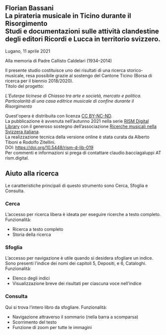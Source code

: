 ## Florian Bassani <br>La pirateria musicale in Ticino durante il Risorgimento <br>Studi e documentazioni sulle attività clandestine <br>degli editori Ricordi e Lucca in territorio svizzero.

Lugano, 11 aprile 2021

Alla memoria di Padre Callisto Caldelari (1934–2014)



Il presente studio costituisce uno dei risultati di una ricerca storico-musicale, resa possibile grazie al sostengo del Cantone Ticino (Borsa di ricerca per il biennio 2018/2020). <br>Titolo del progetto: 

*L’Euterpe ticinese di Chiasso tra arte e società, mercato e politica. <br> Particolarità di una casa editrice musicale di confine durante il Risorgimento*

Quest'opera è distribuita con licenza [CC BY-NC-ND](http://creativecommons.org/licenses/by-nc-nd/4.0/deed.it). <br>La pubblicazione è avvenuta nell’autunno 2021 nella serie [RISM Digital Library](https://rism.digital/it/publications/d-lib.html) con il generoso sostegno dell’associazione [Ricerche musicali nella Svizzera italiana](http://www.ricercamusica.ch/index.htm). <br>La realizzazione tecnica della versione online è stata curata da Alberto Tiboni e Rodolfo Zitellini. <br>DOI: <https://doi.org/10.5448/rism-d-lib-019> <br>Per commenti e informazioni si prega di contattare claudio.bacciagaluppi AT rism.digital.



## Aiuto alla ricerca
Le caratteristiche principali di questo strumento sono Cerca, Sfoglia e Consulta.

### Cerca
L’accesso per ricerca libera è ideata per eseguire ricerche a testo completo. Funzionalità:
- Ricerca a testo completo
- Storia della ricerca

### Sfoglia
L’accesso per navigazione è utile quando si desidera sfogliare un indice. Sono presenti l'indice dei nomi dei capitoli 5, Depositi, e 6, Cataloghi. Funzionalità:
- Elenco degli indici
- Visualizzazione breve dei risultati per ciascuna voce nell’indice

### Consulta
Qui si trova l’intero libro da sfogliare. Funzionalità:
- Navigazione attraverso il sommario (nella barra a scomparsa)
- Scorrimento del testo
- Funzione di zoom per tutte le immagini
